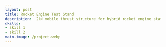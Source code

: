 ```yaml
---
layout: post
title: Rocket Engine Test Stand
description:  2kN mobile thrust structure for hybrid rocket engine static firing
skills: 
- skill 1
- skill 2
main-image: /project.webp 
---
```

